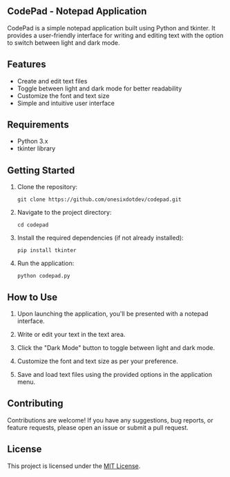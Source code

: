 

## CodePad - Notepad Application

CodePad is a simple notepad application built using Python and tkinter. It provides a user-friendly interface for writing and editing text with the option to switch between light and dark mode.

## Features

- Create and edit text files
- Toggle between light and dark mode for better readability
- Customize the font and text size
- Simple and intuitive user interface

## Requirements

- Python 3.x
- tkinter library

## Getting Started

1. Clone the repository:

   ```shell
   git clone https://github.com/onesixdotdev/codepad.git
   ```

2. Navigate to the project directory:

   ```shell
   cd codepad
   ```

3. Install the required dependencies (if not already installed):

   ```shell
   pip install tkinter
   ```

4. Run the application:

   ```shell
   python codepad.py
   ```

## How to Use

1. Upon launching the application, you'll be presented with a notepad interface.

2. Write or edit your text in the text area.

3. Click the "Dark Mode" button to toggle between light and dark mode.

4. Customize the font and text size as per your preference.

5. Save and load text files using the provided options in the application menu.

## Contributing

Contributions are welcome! If you have any suggestions, bug reports, or feature requests, please open an issue or submit a pull request.

## License

This project is licensed under the [MIT License](LICENSE).
